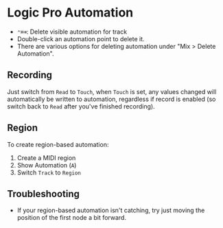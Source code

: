 # Logic Pro Automation

- `⌃⌘⌫`: Delete visible automation for track
- Double-click an automation point to delete it.
- There are various options for deleting automation under "Mix > Delete Automation".

## Recording

Just switch from `Read` to `Touch`, when `Touch` is set, any values changed will automatically be written to automation, regardless if record is enabled (so switch back to `Read` after you've finished recording).

## Region

To create region-based automation:

1. Create a MIDI region
2. Show Automation (`A`)
3. Switch `Track` to `Region`

## Troubleshooting

- If your region-based automation isn't catching, try just moving the position of the first node a bit forward.